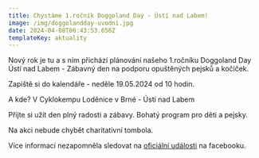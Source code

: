 ```yaml
---
title: Chystáme 1.ročník Doggoland Day - Ústí nad Labem!
image: /img/doggolandday-uvodni.jpg
date: 2024-04-08T06:43:53.656Z
templateKey: aktuality
---
```

Nový rok je tu a s ním přichází plánování našeho 1.ročníku Doggoland Day Ústí nad Labem - Zábavný den na podporu opuštěných pejsků a kočiček. 

Zapiště si do kalendáře - neděle 19.05.2024 od 10 hodin. 

A kde? V Cyklokempu Loděnice v Brné - Ústí nad Labem

Přijte si užít den plný radosti a zábavy. Bohatý program pro děti a pejsky. 

Na akci nebude chybět charitativní tombola. 

Více informací nezapomněla sledovat na [oficiální události](https://www.facebook.com/events/2032001143823572/?notif_id=1704820758149394&notif_t=plan_admin_added&ref=notif) na facebooku.